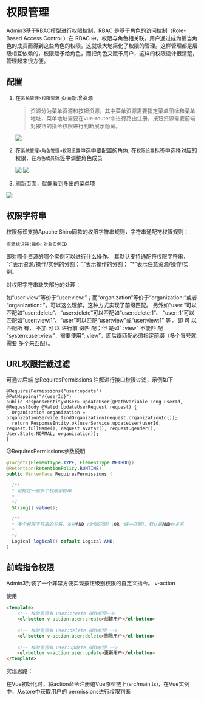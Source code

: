# 权限管理

Admin3基于RBAC模型进行权限控制，RBAC 是基于角色的访问控制（Role-Based Access Control ）在 RBAC 中，权限与角色相关联，用户通过成为适当角色的成员而得到这些角色的权限。这就极大地简化了权限的管理。这样管理都是层级相互依赖的，权限赋予给角色，而把角色又赋予用户，这样的权限设计很清楚，管理起来很方便。

## 配置

1. 在`系统管理>权限资源` 页面新增资源
  
   > 资源分为菜单资源和按钮资源，其中菜单资源需要指定菜单图标和菜单地址，菜单地址需要在vue-router中进行路由注册，按钮资源需要前端对按钮的指令权限进行判断展示隐藏。

    ![](image/resource_list.png)

2. 在`系统管理>角色管理>权限设置`中选中要配置的角色, 在`权限设置`标签中选择对应的权限，在`角色成员`标签中调整角色成员

   ![](image/role_auth2.png)
   ![](image/role_user.png)

3. 刷新页面，就能看到多出的菜单项

  ![](image/test_menu_resourcce.png)

## 权限字符串

权限标识支持Apache Shiro同款的权限字符串规则，字符串通配符权限规则：
```
资源标识符:操作:对象实例ID
```

即对哪个资源的哪个实例可以进行什么操作。 其默认支持通配符权限字符串，
“:”表示资源/操作/实例的分割；“,”表示操作的分割； “*”表示任意资源/操作/实例。

对权限字符串缺失部分的处理：

如“user:view”等价于“user:view:”；而“organization”等价于“organization:”或者
“organization::”。可以这么理解，这种方式实现了前缀匹配。
另外如“user:”可以匹配如“user:delete”、“user:delete”可以匹配如“user:delete:1”、
“user::1”可以匹配如“user:view:1”、“user”可以匹配“user:view”或“user:view:1”
等 。即 可 以 匹配所 有， 不加 可 以 进行前 缀匹 配；但 是如“ :view” 不能匹 配
“system:user:view”，需要使用“::view”，即后缀匹配必须指定前缀（多个冒号就需要
多个来匹配）。

## URL权限拦截过滤

可通过后端 @RequiresPermissions 注解进行接口权限过滤，示例如下
```
@RequiresPermissions("user:update")
@PutMapping("/{userId}")
public ResponseEntity<User> updateUser(@PathVariable Long userId, @RequestBody @Valid UpdateUserRequest request) {
  Organization organization = organizationService.findOrganization(request.organizationId());
  return ResponseEntity.ok(userService.updateUser(userId, request.fullName(), request.avatar(), request.gender(), User.State.NORMAL, organization));
}
```

@RequiresPermissions参数说明

```java
@Target({ElementType.TYPE, ElementType.METHOD})
@Retention(RetentionPolicy.RUNTIME)
public @interface RequiresPermissions {

  /**
  * 可指定一到多个权限字符串
  * 
  */
  String[] value();

  /**
  * 多个权限字符串的关系，支持AND（全部匹配）\OR（任一匹配），默认是AND的关系
  *
  */
  Logical logical() default Logical.AND;
}
```

## 前端指令权限

Admin3封装了一个非常方便实现按钮级别权限的自定义指令。 v-action

使用

```html
<template>
    <!-- 校验是否有 user:create 操作权限-->
    <el-button v-action:user:create>创建用户</el-button>
  
    <!-- 校验是否有 user:delete 操作权限 -->
    <el-button v-action:user:delete>删除用户</el-button>
  
    <!-- 校验是否有 user:update 操作权限 -->
    <el-button v-action:user:update>更新用户</el-button>
</template>
```

实现思路：

在Vue初始化时，将action命令注册道Vue原型链上(src/main.ts)，在Vue实例中，从store中获取用户的 permissions进行权限判断
